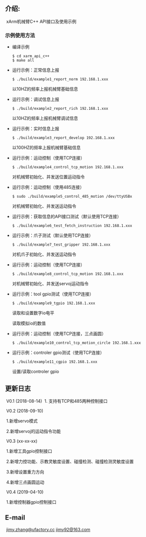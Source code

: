 ## 介绍:

​	xArm机械臂C++ API接口及使用示例
​	

### 示例使用方法

* 编译示例

  ```
  $ cd xarm_api_c++
  $ make all
  ```

  

* 运行示例：正常信息上报

  ```
  $ ./build/example1_report_norm 192.168.1.xxx
  ```

  以10HZ的频率上报机械臂基础信息

  

* 运行示例：调试信息上报

  ```
  $ ./build/example2_report_rich 192.168.1.xxx
  ```

  以10HZ的频率上报机械臂调试信息

  

* 运行示例：实时信息上报

  ```
  $ ./build/example3_report_develop 192.168.1.xxx
  ```

  以100HZ的频率上报机械臂基础信息

  

* 运行示例：运动控制（使用TCP连接）

  ```
  $ ./build/example4_control_tcp_motion 192.168.1.xxx
  ```

  对机械臂初始化、并发送位置运动指令

  

* 运行示例：运动控制（使用485连接）

  ```
  $ sudo ./build/example5_control_485_motion /dev/ttyUSBx
  ```

  对机械臂初始化、并发送运动指令

  

* 运行示例：获取信息的API接口测试（默认使用TCP连接）

  ```
  $ ./build/example6_test_fetch_instruction 192.168.1.xxx
  ```

  

* 运行示例：爪子测试（默认使用TCP连接）

  ```
  $ ./build/example7_test_gripper 192.168.1.xxx
  ```

  对机爪子初始化、并发送运动指令

  

* 运行示例：运动控制（使用TCP连接）

  ```
  $ ./build/example8_control_tcp_motion 192.168.1.xxx
  ```

  对机械臂初始化、并发送servoj运动指令

  

* 运行示例：tool gpio测试（使用TCP连接）

  ```
  $ ./build/example9_tgpio 192.168.1.xxx
  ```

  读取和设置数字io电平

  读取模拟io的数值

* 运行示例：运动控制（使用TCP连接，三点画圆）

  ```
  $ ./build/example10_control_tcp_motion_circle 192.168.1.xxx
  ```

* 运行示例：controler gpio测试（使用TCP连接）

  ```
  $ ./build/example11_cgpio 192.168.1.xxx
  ```

  设置/读取controler gpio

## 更新日志

​	V0.1 (2018-08-14)
​		1. 支持有TCP和485两种控制接口

​	V0.2 (2018-09-10)

​		1.新增servo模式

​		2.新增servoj的运动指令功能

​	V0.3 (xx-xx-xx)

​		1.新增工具gpio控制接口

​		2.新增力控功能、示教灵敏度设置、碰撞检测、碰撞检测灵敏度设置

​		3.新增设置重力方向

​		4.新增三点画圆运动

​	V0.4 (2019-04-10)

​		1.新增控制器gpio控制接口

## E-mail

​	jimy.zhang@ufactory.cc
​	jimy92@163.com